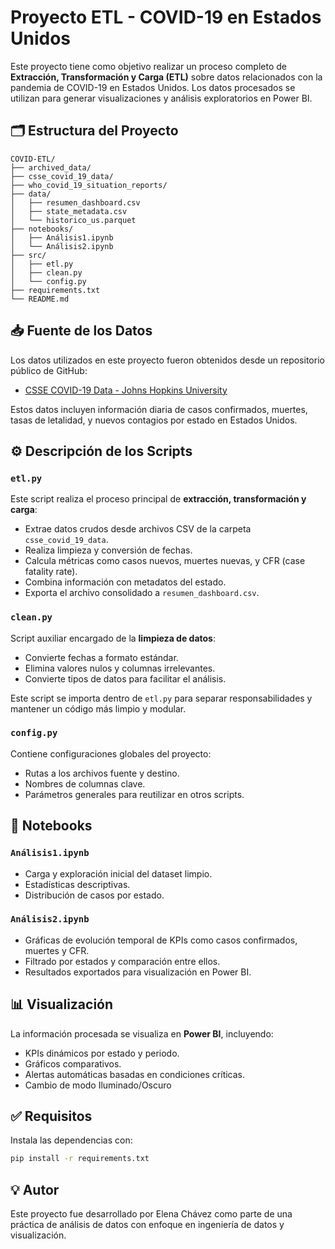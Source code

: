# Proyecto ETL - COVID-19 en Estados Unidos

Este proyecto tiene como objetivo realizar un proceso completo de **Extracción, Transformación y Carga (ETL)** sobre datos relacionados con la pandemia de COVID-19 en Estados Unidos. Los datos procesados se utilizan para generar visualizaciones y análisis exploratorios en Power BI.

## 🗂 Estructura del Proyecto

```
COVID-ETL/
├── archived_data/
├── csse_covid_19_data/
├── who_covid_19_situation_reports/
├── data/
│   ├── resumen_dashboard.csv
│   ├── state_metadata.csv
│   └── historico_us.parquet
├── notebooks/
│   ├── Análisis1.ipynb
│   └── Análisis2.ipynb
├── src/
│   ├── etl.py
│   ├── clean.py
│   └── config.py
├── requirements.txt
└── README.md
```

## 📥 Fuente de los Datos

Los datos utilizados en este proyecto fueron obtenidos desde un repositorio público de GitHub:

- [CSSE COVID-19 Data - Johns Hopkins University](https://github.com/CSSEGISandData/COVID-19)

Estos datos incluyen información diaria de casos confirmados, muertes, tasas de letalidad, y nuevos contagios por estado en Estados Unidos.

## ⚙️ Descripción de los Scripts

### `etl.py`

Este script realiza el proceso principal de **extracción, transformación y carga**:

- Extrae datos crudos desde archivos CSV de la carpeta `csse_covid_19_data`.
- Realiza limpieza y conversión de fechas.
- Calcula métricas como casos nuevos, muertes nuevas, y CFR (case fatality rate).
- Combina información con metadatos del estado.
- Exporta el archivo consolidado a `resumen_dashboard.csv`.

### `clean.py`

Script auxiliar encargado de la **limpieza de datos**:

- Convierte fechas a formato estándar.
- Elimina valores nulos y columnas irrelevantes.
- Convierte tipos de datos para facilitar el análisis.

Este script se importa dentro de `etl.py` para separar responsabilidades y mantener un código más limpio y modular.

### `config.py`

Contiene configuraciones globales del proyecto:

- Rutas a los archivos fuente y destino.
- Nombres de columnas clave.
- Parámetros generales para reutilizar en otros scripts.

## 📓 Notebooks

### `Análisis1.ipynb`

- Carga y exploración inicial del dataset limpio.
- Estadísticas descriptivas.
- Distribución de casos por estado.

### `Análisis2.ipynb`

- Gráficas de evolución temporal de KPIs como casos confirmados, muertes y CFR.
- Filtrado por estados y comparación entre ellos.
- Resultados exportados para visualización en Power BI.

## 📊 Visualización

La información procesada se visualiza en **Power BI**, incluyendo:

- KPIs dinámicos por estado y periodo.
- Gráficos comparativos.
- Alertas automáticas basadas en condiciones críticas.
- Cambio de modo Iluminado/Oscuro

## ✅ Requisitos

Instala las dependencias con:

```bash
pip install -r requirements.txt
```

## 💡 Autor

Este proyecto fue desarrollado por Elena Chávez como parte de una práctica de análisis de datos con enfoque en ingeniería de datos y visualización.